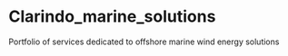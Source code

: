 # Clarindo_marine_solutions
Portfolio of services dedicated to offshore marine wind energy solutions
